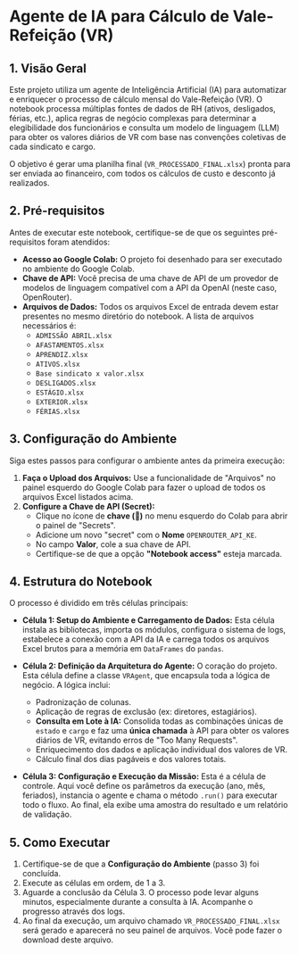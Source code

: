 # Agente de IA para Cálculo de Vale-Refeição (VR)

## 1. Visão Geral

Este projeto utiliza um agente de Inteligência Artificial (IA) para automatizar e enriquecer o processo de cálculo mensal do Vale-Refeição (VR). O notebook processa múltiplas fontes de dados de RH (ativos, desligados, férias, etc.), aplica regras de negócio complexas para determinar a elegibilidade dos funcionários e consulta um modelo de linguagem (LLM) para obter os valores diários de VR com base nas convenções coletivas de cada sindicato e cargo.

O objetivo é gerar uma planilha final (`VR_PROCESSADO_FINAL.xlsx`) pronta para ser enviada ao financeiro, com todos os cálculos de custo e desconto já realizados.

## 2. Pré-requisitos

Antes de executar este notebook, certifique-se de que os seguintes pré-requisitos foram atendidos:

* **Acesso ao Google Colab:** O projeto foi desenhado para ser executado no ambiente do Google Colab.
* **Chave de API:** Você precisa de uma chave de API de um provedor de modelos de linguagem compatível com a API da OpenAI (neste caso, OpenRouter).
* **Arquivos de Dados:** Todos os arquivos Excel de entrada devem estar presentes no mesmo diretório do notebook. A lista de arquivos necessários é:
    * `ADMISSÃO ABRIL.xlsx`
    * `AFASTAMENTOS.xlsx`
    * `APRENDIZ.xlsx`
    * `ATIVOS.xlsx`
    * `Base sindicato x valor.xlsx`
    * `DESLIGADOS.xlsx`
    * `ESTÁGIO.xlsx`
    * `EXTERIOR.xlsx`
    * `FÉRIAS.xlsx`

## 3. Configuração do Ambiente

Siga estes passos para configurar o ambiente antes da primeira execução:

1.  **Faça o Upload dos Arquivos:** Use a funcionalidade de "Arquivos" no painel esquerdo do Google Colab para fazer o upload de todos os arquivos Excel listados acima.
2.  **Configure a Chave de API (Secret):**
    * Clique no ícone de **chave (🔑)** no menu esquerdo do Colab para abrir o painel de "Secrets".
    * Adicione um novo "secret" com o **Nome** `OPENROUTER_API_KE`.
    * No campo **Valor**, cole a sua chave de API.
    * Certifique-se de que a opção **"Notebook access"** esteja marcada.

## 4. Estrutura do Notebook

O processo é dividido em três células principais:

* **Célula 1: Setup do Ambiente e Carregamento de Dados:** Esta célula instala as bibliotecas, importa os módulos, configura o sistema de logs, estabelece a conexão com a API da IA e carrega todos os arquivos Excel brutos para a memória em `DataFrames` do `pandas`.

* **Célula 2: Definição da Arquitetura do Agente:** O coração do projeto. Esta célula define a classe `VRAgent`, que encapsula toda a lógica de negócio. A lógica inclui:
    * Padronização de colunas.
    * Aplicação de regras de exclusão (ex: diretores, estagiários).
    * **Consulta em Lote à IA:** Consolida todas as combinações únicas de `estado` e `cargo` e faz uma **única chamada** à API para obter os valores diários de VR, evitando erros de "Too Many Requests".
    * Enriquecimento dos dados e aplicação individual dos valores de VR.
    * Cálculo final dos dias pagáveis e dos valores totais.

* **Célula 3: Configuração e Execução da Missão:** Esta é a célula de controle. Aqui você define os parâmetros da execução (ano, mês, feriados), instancia o agente e chama o método `.run()` para executar todo o fluxo. Ao final, ela exibe uma amostra do resultado e um relatório de validação.

## 5. Como Executar

1.  Certifique-se de que a **Configuração do Ambiente** (passo 3) foi concluída.
2.  Execute as células em ordem, de 1 a 3.
3.  Aguarde a conclusão da Célula 3. O processo pode levar alguns minutos, especialmente durante a consulta à IA. Acompanhe o progresso através dos logs.
4.  Ao final da execução, um arquivo chamado `VR_PROCESSADO_FINAL.xlsx` será gerado e aparecerá no seu painel de arquivos. Você pode fazer o download deste arquivo.
